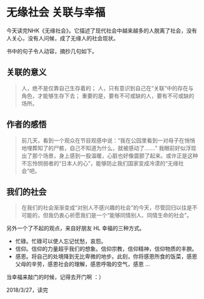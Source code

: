 # 无缘社会 关联与幸福

今天读完NHK《无缘社会》。它描述了现代社会中越来越多的人脱离了社会，没有人关心，没有人问候，成了无缘人的社会现状。

书中的句子令人动容，摘抄几句如下。 

## 关联的意义

> 人，绝不是仅靠自己生存着的； 
> 人，只有意识到自己在“关联”中的存在与角色，才能够生存下去； 
> 重要的是，要有不可或缺的人，要有不可或缺的场所。

## 作者的感悟

> 前几天，看到一个观众在节目观感中说：“我在公园里看到一对母子在悄悄地埋葬知了的尸骸，自己不知道为什么，就被感动了…….” 我眼前好似浮现出了那个场景，身上感到一股温暖，心脏也好像震颤了起来。或许正是这种不忘怜悯弱者的“日本人的心”，能够防止我们国家变成冷漠的“无缘社会”吧。

## 我们的社会

> 在我们的社会渐渐变成“对别人不感兴趣的社会”的今天，尽管回归以往是不可能的，但我仍衷心祈愿我们是一个“能够同情别人、同情生命的社会”。

另外一个了不起的观点，来自好朋友 HL
幸福的三种方式。

* 忙碌。忙碌可以使人忘记忧愁，哀怨。
* 信仰。信仰的力量超乎我们的想象。信仰宗教，信仰精神，信仰物质的丰腴。
* 感恩。将自己的处境降到无比卑微的地步。此刻，你将感恩所食的饭菜，感恩父母的辛劳，感恩社会的理解，感恩呼吸的空气，感恩 …

当幸福来敲门的时候，记得去开门啊 ：）

2018/3/27，读完
